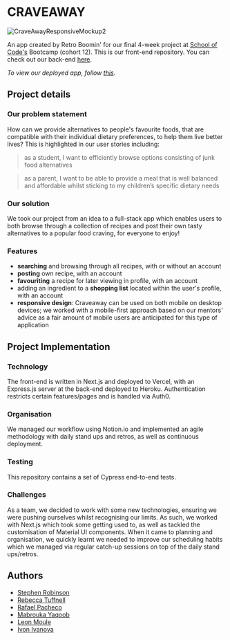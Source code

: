 # CRAVEAWAY
![CraveAwayResponsiveMockup2](https://user-images.githubusercontent.com/103297403/184603518-3e3aed28-9a41-467c-8e6c-953676e17df9.jpg)

An app created by Retro Boomin' for our final 4-week project at [School of Code's](https://www.schoolofcode.co.uk/) Bootcamp (cohort 12). This is our front-end repository. You can check out our back-end [here](https://github.com/SchoolOfCode/final-project_back-end-retro-boomin).

*To view our deployed app, follow [this](https://craveaway.vercel.app/).*

## Project details
### Our problem statement 
How can we provide alternatives to people's favourite foods, that are compatible with their individual dietary preferences, to help them live better lives? This is highlighted in our user stories including:
>as a student, I want to efficiently browse options consisting of junk food alternatives

>as a parent, I want to be able to provide a meal that is well balanced and affordable whilst sticking to my children’s specific dietary needs


### Our solution
We took our project from an idea to a full-stack app which enables users to both browse through a collection of recipes and post their own tasty alternatives to a popular food craving, for everyone to enjoy! 

### Features
- **searching** and browsing through all recipes, with or without an account
- **posting** own recipe, with an account
- **favouriting** a recipe for later viewing in profile, with an account 
- adding an ingredient to a **shopping list** located within the user's profile, with an account
- **responsive design**: Craveaway can be used on both mobile on desktop devices; we worked with a mobile-first approach based on our mentors' advice as a fair amount of mobile users are anticipated for this type of application

## Project Implementation

### Technology
The front-end is written in Next.js and deployed to Vercel, with an Express.js server at the back-end deployed to Heroku. Authentication restricts certain features/pages and is handled via Auth0. 

### Organisation
We managed our workflow using Notion.io and implemented an agile methodology with daily stand ups and retros, as well as continuous deployment. 

### Testing 
This repository contains a set of Cypress end-to-end tests.

### Challenges 
As a team, we decided to work with some new technologies, ensuring we were pushing ourselves whilst recognising our limits. As such, we worked with Next.js which took some getting used to, as well as tackled the customisation of Material UI components. When it came to planning and organisation, we quickly learnt we needed to improve our scheduling habits which we managed via regular catch-up sessions on top of the daily stand ups/retros.

## Authors 
- [Stephen Robinson](https://github.com/ONESSR)
- [Rebecca Tuffnell](https://github.com/rebeccatuffnell)
- [Rafael Pacheco](https://github.com/RafaPach)
- [Mabrouka Yaqoob](https://github.com/BrookaY)
- [Leon Moule](https://github.com/theleonmo)
- [Ivon Ivanova](https://github.com/ivon-i)






